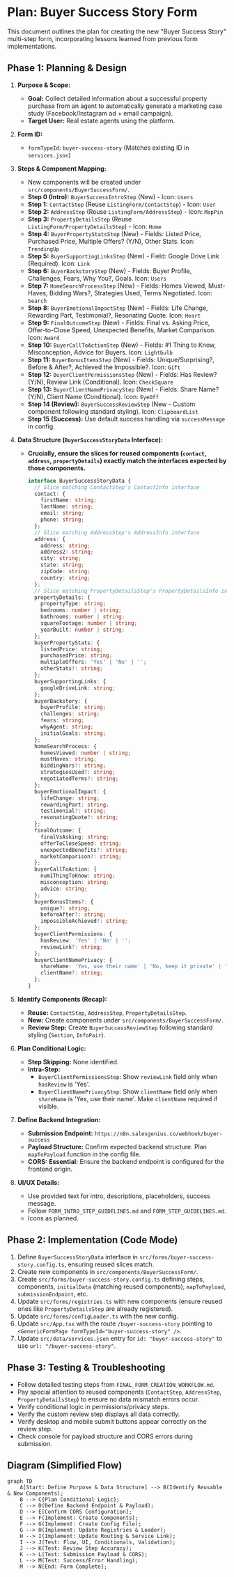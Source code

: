 # Plan: Buyer Success Story Form

This document outlines the plan for creating the new "Buyer Success Story" multi-step form, incorporating lessons learned from previous form implementations.

## Phase 1: Planning & Design

1.  **Purpose & Scope:**
    *   **Goal:** Collect detailed information about a successful property purchase from an agent to automatically generate a marketing case study (Facebook/Instagram ad + email campaign).
    *   **Target User:** Real estate agents using the platform.

2.  **Form ID:**
    *   `formTypeId`: `buyer-success-story` (Matches existing ID in `services.json`)

3.  **Steps & Component Mapping:**
    *   New components will be created under `src/components/BuyerSuccessForm/`.
    *   **Step 0 (Intro):** `BuyerSuccessIntroStep` (New) - Icon: `Users`
    *   **Step 1:** `ContactStep` (Reuse `ListingForm/ContactStep`) - Icon: `User`
    *   **Step 2:** `AddressStep` (Reuse `ListingForm/AddressStep`) - Icon: `MapPin`
    *   **Step 3:** `PropertyDetailsStep` (Reuse `ListingForm/PropertyDetailsStep`) - Icon: `Home`
    *   **Step 4:** `BuyerPropertyStatsStep` (New) - Fields: Listed Price, Purchased Price, Multiple Offers? (Y/N), Other Stats. Icon: `TrendingUp`
    *   **Step 5:** `BuyerSupportingLinksStep` (New) - Field: Google Drive Link (Required). Icon: `Link`
    *   **Step 6:** `BuyerBackstoryStep` (New) - Fields: Buyer Profile, Challenges, Fears, Why You?, Goals. Icon: `Users`
    *   **Step 7:** `HomeSearchProcessStep` (New) - Fields: Homes Viewed, Must-Haves, Bidding Wars?, Strategies Used, Terms Negotiated. Icon: `Search`
    *   **Step 8:** `BuyerEmotionalImpactStep` (New) - Fields: Life Change, Rewarding Part, Testimonial?, Resonating Quote. Icon: `Heart`
    *   **Step 9:** `FinalOutcomeStep` (New) - Fields: Final vs. Asking Price, Offer-to-Close Speed, Unexpected Benefits, Market Comparison. Icon: `Award`
    *   **Step 10:** `BuyerCallToActionStep` (New) - Fields: #1 Thing to Know, Misconception, Advice for Buyers. Icon: `Lightbulb`
    *   **Step 11:** `BuyerBonusItemsStep` (New) - Fields: Unique/Surprising?, Before & After?, Achieved the Impossible?. Icon: `Gift`
    *   **Step 12:** `BuyerClientPermissionsStep` (New) - Fields: Has Review? (Y/N), Review Link (Conditional). Icon: `CheckSquare`
    *   **Step 13:** `BuyerClientNamePrivacyStep` (New) - Fields: Share Name? (Y/N), Client Name (Conditional). Icon: `EyeOff`
    *   **Step 14 (Review):** `BuyerSuccessReviewStep` (New - Custom component following standard styling). Icon: `ClipboardList`
    *   **Step 15 (Success):** Use default success handling via `successMessage` in config.

4.  **Data Structure (`BuyerSuccessStoryData` Interface):**
    *   **Crucially, ensure the slices for reused components (`contact`, `address`, `propertyDetails`) exactly match the interfaces expected by those components.**
        ```typescript
        interface BuyerSuccessStoryData {
          // Slice matching ContactStep's ContactInfo interface
          contact: {
            firstName: string;
            lastName: string;
            email: string;
            phone: string;
          };
          // Slice matching AddressStep's AddressInfo interface
          address: {
            address: string;
            address2: string;
            city: string;
            state: string;
            zipCode: string;
            country: string;
          };
          // Slice matching PropertyDetailsStep's PropertyDetailsInfo interface (Confirmed same as Seller form)
          propertyDetails: {
            propertyType: string;
            bedrooms: number | string;
            bathrooms: number | string;
            squareFootage: number | string;
            yearBuilt: number | string;
          };
          buyerPropertyStats: {
            listedPrice: string;
            purchasedPrice: string;
            multipleOffers: 'Yes' | 'No' | '';
            otherStats?: string;
          };
          buyerSupportingLinks: {
            googleDriveLink: string;
          };
          buyerBackstory: {
            buyerProfile: string;
            challenges: string;
            fears: string;
            whyAgent: string;
            initialGoals: string;
          };
          homeSearchProcess: {
            homesViewed: number | string;
            mustHaves: string;
            biddingWars?: string;
            strategiesUsed?: string;
            negotiatedTerms?: string;
          };
          buyerEmotionalImpact: {
            lifeChange: string;
            rewardingPart: string;
            testimonial?: string;
            resonatingQuote?: string;
          };
          finalOutcome: {
            finalVsAsking: string;
            offerToCloseSpeed: string;
            unexpectedBenefits?: string;
            marketComparison?: string;
          };
          buyerCallToAction: {
            num1ThingToKnow: string;
            misconception: string;
            advice: string;
          };
          buyerBonusItems?: {
            unique?: string;
            beforeAfter?: string;
            impossibleAchieved?: string;
          };
          buyerClientPermissions: {
            hasReview: 'Yes' | 'No' | '';
            reviewLink?: string;
          };
          buyerClientNamePrivacy: {
            shareName: 'Yes, use their name' | 'No, keep it private' | '';
            clientName?: string;
          };
        }
        ```

5.  **Identify Components (Recap):**
    *   **Reuse:** `ContactStep`, `AddressStep`, `PropertyDetailsStep`.
    *   **New:** Create components under `src/components/BuyerSuccessForm/`.
    *   **Review Step:** Create `BuyerSuccessReviewStep` following standard styling (`Section`, `InfoPair`).

6.  **Plan Conditional Logic:**
    *   **Step Skipping:** None identified.
    *   **Intra-Step:**
        *   `BuyerClientPermissionsStep`: Show `reviewLink` field only when `hasReview` is 'Yes'.
        *   `BuyerClientNamePrivacyStep`: Show `clientName` field only when `shareName` is 'Yes, use their name'. Make `clientName` required if visible.

7.  **Define Backend Integration:**
    *   **Submission Endpoint:** `https://n8n.salesgenius.co/webhook/buyer-success`
    *   **Payload Structure:** Confirm expected backend structure. Plan `mapToPayload` function in the config file.
    *   **CORS:** **Essential:** Ensure the backend endpoint is configured for the frontend origin.

8.  **UI/UX Details:**
    *   Use provided text for intro, descriptions, placeholders, success message.
    *   Follow `FORM_INTRO_STEP_GUIDELINES.md` and `FORM_STEP_GUIDELINES.md`.
    *   Icons as planned.

## Phase 2: Implementation (Code Mode)

1.  Define `BuyerSuccessStoryData` interface in `src/forms/buyer-success-story.config.ts`, ensuring reused slices match.
2.  Create new components in `src/components/BuyerSuccessForm/`.
3.  Create `src/forms/buyer-success-story.config.ts` defining steps, components, `initialData` (matching reused components), `mapToPayload`, `submissionEndpoint`, etc.
4.  Update `src/forms/registries.ts` with new components (ensure reused ones like `PropertyDetailsStep` are already registered).
5.  Update `src/forms/configLoader.ts` with the new config.
6.  Update `src/App.tsx` with the route `/buyer-success-story` pointing to `<GenericFormPage formTypeId="buyer-success-story" />`.
7.  Update `src/data/services.json` entry for `id: "buyer-success-story"` to use `url: "/buyer-success-story"`.

## Phase 3: Testing & Troubleshooting

*   Follow detailed testing steps from `FINAL_FORM_CREATION_WORKFLOW.md`.
*   Pay special attention to reused components (`ContactStep`, `AddressStep`, `PropertyDetailsStep`) to ensure no data mismatch errors occur.
*   Verify conditional logic in permissions/privacy steps.
*   Verify the custom review step displays all data correctly.
*   Verify desktop and mobile submit buttons appear correctly on the review step.
*   Check console for payload structure and CORS errors during submission.

## Diagram (Simplified Flow)

```mermaid
graph TD
    A[Start: Define Purpose & Data Structure] --> B(Identify Reusable & New Components);
    B --> C{Plan Conditional Logic};
    C --> D(Define Backend Endpoint & Payload);
    D --> E[Confirm CORS Configuration];
    E --> F(Implement: Create Components);
    F --> G(Implement: Create Config File);
    G --> H(Implement: Update Registries & Loader);
    H --> I(Implement: Update Routing & Service Link);
    I --> J(Test: Flow, UI, Conditionals, Validation);
    J --> K(Test: Review Step Accuracy);
    K --> L(Test: Submission Payload & CORS);
    L --> M(Test: Success/Error Handling);
    M --> N[End: Form Complete];